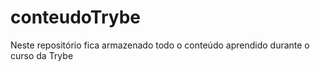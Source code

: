 # conteudoTrybe
Neste repositório fica armazenado todo o conteúdo aprendido durante o curso da Trybe
